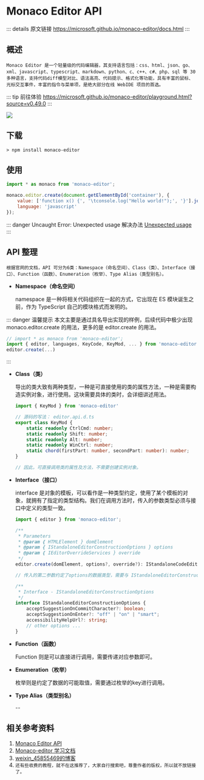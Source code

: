 # Monaco Editor API

::: details 原文链接
https://microsoft.github.io/monaco-editor/docs.html
:::

<backTop/>

## 概述

    Monaco Editor 是一个轻量级的代码编辑器，其支持语言包括：css、html、json、go、xml、javascript、typescript、markdown、python、c、c++、c#、php、sql 等 30 多种语言，支持代码diff模型对比、语法高亮、代码提示、格式化等功能，具有丰富的鼠标、光标交互事件，丰富的指令与菜单项，是绝大部分在线 WebIDE 项目的首选。

::: tip 前往体验
https://microsoft.github.io/monaco-editor/playground.html?source=v0.49.0
:::

<p>
    <img src='/monaco.png' />
</p>

## 下载

```shell
> npm install monaco-editor
```

## 使用

```js
import * as monaco from 'monaco-editor';

monaco.editor.create(document.getElementById('container'), {
	value: ['function x() {', '\tconsole.log("Hello world!");', '}'].join('\n'),
	language: 'javascript'
});
```

::: danger Uncaught Error: Unexpected usage 解决办法
[Unexpected usage](/unexpected-usage.md)
:::

## API 整理

    根据官网的文档，API 可分为6类：Namespace（命名空间）、Class（类）、Interface（接口）、Function（函数）、Enumeration（枚举）、Type Alias（类型别名）。

- **Namespace（命名空间）**
  
    namespace 是一种将相关代码组织在一起的方式，它出现在 ES 模块诞生之前，作为 TypeScript 自己的模块格式而发明的。

::: danger 温馨提示
本文主要是通过具名导出实现的样例，后续代码中极少出现 monaco.editor.create 的用法，更多的是 editor.create 的用法。


```js
// import * as monaco from 'monaco-editor';
import { editor, languages, KeyCode, KeyMod, ... } from 'monaco-editor'
editor.create(...)
```
:::

   

- **Class（类）**

    导出的类大致有两种类型，一种是可直接使用的类的属性方法，一种是需要构造实例对象，进行使用。这块需要具体的类时，会详细讲述用法。

    ```ts
    import { KeyMod } from 'monaco-editor'

    // 源码的写法： editor.api.d.ts
    export class KeyMod {
        static readonly CtrlCmd: number;
        static readonly Shift: number;
        static readonly Alt: number;
        static readonly WinCtrl: number;
        static chord(firstPart: number, secondPart: number): number;
    }

    // 因此，可直接调用类的属性及方法，不需要创建实例对象。
    ```

- **Interface（接口）**

    interface 是对象的模板，可以看作是一种类型约定，使用了某个模板的对象，就拥有了指定的类型结构。我们在调用方法时，传入的参数类型必须与接口中定义的类型一致。
    
    ```ts
    import { editor } from 'monaco-editor';
  
    /**
     * Parameters
     * @param { HTMLElement } domElement
     * @param { IStandaloneEditorConstructionOptions } options
     * @param { IEditorOverrideServices } override
     */
    editor.create(domElement, options?, override?): IStandaloneCodeEditor

    // 传入的第二参数约定了options的数据类型，需要与 IStandaloneEditorConstructionOptions 保持一致
    
    /**
     * Interface - IStandaloneEditorConstructionOptions 
     */
    interface IStandaloneEditorConstructionOptions {
        acceptSuggestionOnCommitCharacter?: boolean;
        acceptSuggestionOnEnter?: "off" | "on" | "smart";
        accessibilityHelpUrl?: string;
        // other options ...
    }
    ```

- **Function（函数）**

    Function 则是可以直接进行调用，需要传递对应参数即可。

- **Enumeration（枚举）**

    枚举则是约定了数据的可能取值，需要通过枚举的key进行调用。

- **Type Alias（类型别名）**

    --


## 相关参考资料

1. [Monaco Editor API](https://microsoft.github.io/monaco-editor/docs.html)
2. [Monaco-editor 学习文档](https://aydk.site/)
3. [weixin_45855469的博客](https://blog.csdn.net/weixin_45855469/category_12613808.html)
4. `还有些收费的教程，就不在这推荐了，大家自行搜索吧，尊重作者的版权，所以就不放链接了。`